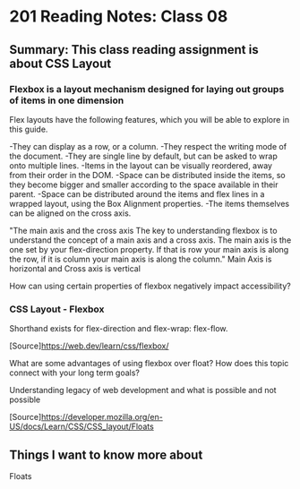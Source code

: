 # 201 Reading Notes: Class 08

## Summary: This class reading assignment is about CSS Layout

### Flexbox is a layout mechanism designed for laying out groups of items in one dimension

Flex layouts have the following features, which you will be able to explore in this guide.

-They can display as a row, or a column.
-They respect the writing mode of the document.
-They are single line by default, but can be asked to wrap onto multiple lines.
-Items in the layout can be visually reordered, away from their order in the DOM.
-Space can be distributed inside the items, so they become bigger and smaller according to the space available in their parent.
-Space can be distributed around the items and flex lines in a wrapped layout, using the Box Alignment properties.
-The items themselves can be aligned on the cross axis.

"The main axis and the cross axis The key to understanding flexbox is to understand the concept of a main axis and a cross axis. The main axis is the one set by your flex-direction property. If that is row your main axis is along the row, if it is column your main axis is along the column." Main Axis is horizontal and Cross axis is vertical

How can using certain properties of flexbox negatively impact accessibility?

### CSS Layout - Flexbox

Shorthand exists for flex-direction and flex-wrap: flex-flow.

[Source]<https://web.dev/learn/css/flexbox/>

What are some advantages of using flexbox over float?
How does this topic connect with your long term goals?

Understanding legacy of web development and what is possible and not possible

[Source]<https://developer.mozilla.org/en-US/docs/Learn/CSS/CSS_layout/Floats>

## Things I want to know more about

Floats
